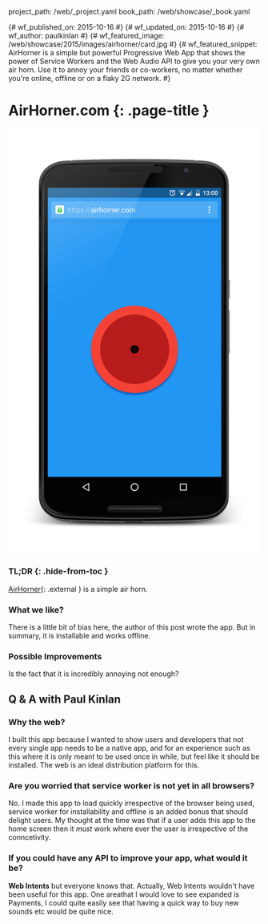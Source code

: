 project_path: /web/_project.yaml
book_path: /web/showcase/_book.yaml

{# wf_published_on: 2015-10-16 #}
{# wf_updated_on: 2015-10-16 #}
{# wf_author: paulkinlan #}
{# wf_featured_image: /web/showcase/2015/images/airhorner/card.jpg #}
{# wf_featured_snippet: AirHorner is a simple but powerful Progressive Web App that shows the power of Service Workers and the Web Audio API to give you your very own air horn. Use it to annoy your friends or co-workers, no matter whether you're online, offline or on a flaky 2G network. #}

# AirHorner.com {: .page-title }

<img src="images/airhorner/screenshot.png" class="attempt-right">

### TL;DR {: .hide-from-toc }

[AirHorner](https://airhorner.com/){: .external } is a simple air horn.

### What we like?

There is a little bit of bias here, the author of this post wrote the app.  But in summary, it is installable and works offline.

### Possible Improvements

Is the fact that it is incredibly annoying not enough?

## Q & A with Paul Kinlan

### Why the web?

I built this app because I wanted to show users and developers that not
every single app needs to be a native app, and for an experience such as
this where it is only meant to be used once in while, but feel like it should
be installed. The web is an ideal distribution platform for this.

### Are you worried that service worker is not yet in all browsers?

No. I made this app to load quickly irrespective of the browser being used,
service worker for installability and offline is an added bonus that should
delight users. My thought at the time was that if a user adds this app to the
home screen then it *must* work where ever the user is irrespective of the
conncetivity.

### If you could have any API to improve your app, what would it be?

**Web Intents** but everyone knows that.  Actually, Web Intents wouldn't have
been useful for this app.  One areathat I would love to see expanded is
Payments, I could quite easily see that having a quick way to buy new sounds
etc would be quite nice.

